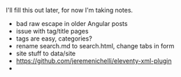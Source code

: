 I'll fill this out later, for now I'm taking notes.


* bad raw escape in older Angular posts
* issue with tag/title pages
* tags are easy, categories?
* rename search.md to search.html, change tabs in form
* site stuff to data/site
* https://github.com/jeremenichelli/eleventy-xml-plugin
* 